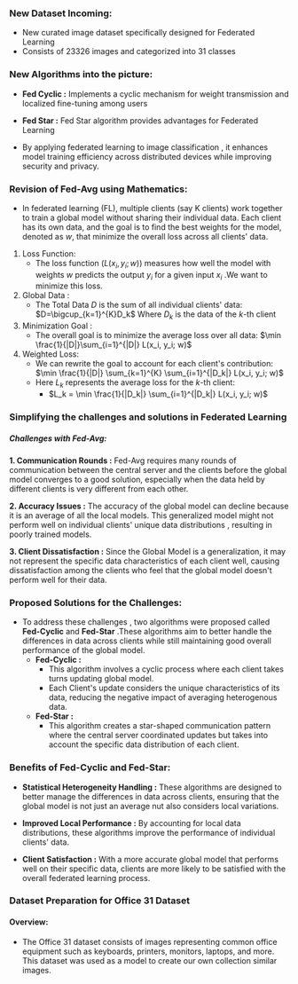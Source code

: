 
### New Dataset Incoming:

* New curated image dataset specifically designed for Federated Learning
* Consists of 23326 images and categorized into 31 classes
### New Algorithms into the picture:

*  **Fed Cyclic :** Implements a cyclic mechanism for weight transmission and localized fine-tuning among users
* **Fed Star :** Fed Star algorithm provides advantages for Federated Learning 

* By applying federated learning to image classification , it enhances model training efficiency across distributed devices while improving security and privacy.

### Revision of Fed-Avg using Mathematics:
* In federated learning (FL), multiple clients (say K clients) work together to train a global model without sharing their individual data. Each client has its own data, and the goal is to find the best weights for the model, denoted as $w$, that minimize the overall loss across all clients' data.

1. Loss Function:
	* The loss function  $( L(x_i, y_i; w))$  measures how well the model with weights $w$ predicts the output $y_i$ for a given input $x_i$ .We want to minimize this loss.
2. Global Data : 
	* The Total Data $D$ is the sum of all individual clients' data:
				$D=\bigcup_{k=1}^{K}D_k$
		Where $D_k$ is the data of the $k$-th client
3. Minimization Goal : 
	* The overall goal is to minimize the average loss over all data:
			$\min \frac{1}{|D|}\sum_{i=1}^{|D|} L(x_i, y_i; w)$
4. Weighted Loss: 
	* We can rewrite the goal to account for each client's contribution:
			$\min \frac{1}{|D|} \sum_{k=1}^{K} \sum_{i=1}^{|D_k|} L(x_i, y_i; w)$
	* Here $L_k$ represents the average loss for the $k$-th client:
		* $L_k = \min \frac{1}{|D_k|} \sum_{i=1}^{|D_k|} L(x_i, y_i; w)$

### Simplifying the challenges and solutions in Federated Learning

##### Challenges with Fed-Avg:

**1. Communication Rounds :** Fed-Avg requires many rounds of communication between the central server and the clients before the global model converges to a good solution, especially when the data held by different clients is very different from each other.

**2. Accuracy Issues :**   The accuracy of the global model can decline because it is an average of all the local models. This generalized model might not perform well on individual clients'
unique data distributions , resulting in poorly trained models.

**3. Client Dissatisfaction :** Since the Global Model is a generalization, it may not represent the specific data characteristics of each client well, causing dissatisfaction among the clients who feel that the global model doesn't perform well for their data.

### Proposed Solutions for the Challenges:

* To address these challenges , two algorithms were proposed called **Fed-Cyclic** and **Fed-Star** .These algorithms aim to better handle the differences in data across clients while still maintaining good overall performance of the global model.
	* **Fed-Cyclic :** 
		* This algorithm involves a cyclic process where each client takes turns updating global model.
		* Each Client's update considers the unique characteristics of its data, reducing the negative impact of averaging heterogenous data.
	* **Fed-Star :** 
		* This algorithm creates a star-shaped communication pattern where the central server coordinated updates but takes into account the specific data distribution of each client.
### Benefits of Fed-Cyclic and Fed-Star:
* **Statistical Heterogeneity Handling :** These algorithms are designed to better manage the differences in data across clients, ensuring that the global model is not just an average nut also considers local variations.

* **Improved Local Performance :** By accounting for local data distributions, these algorithms improve the performance of individual clients' data.

* **Client Satisfaction :**  With a more accurate global model that performs well on their specific data, clients are more likely to be satisfied with the overall federated learning process.

### Dataset Preparation for Office 31 Dataset
#### Overview:
* The Office 31 dataset consists of images representing common office equipment such as keyboards, printers, monitors, laptops, and more. This dataset was used as a model to create our own collection similar images.
  